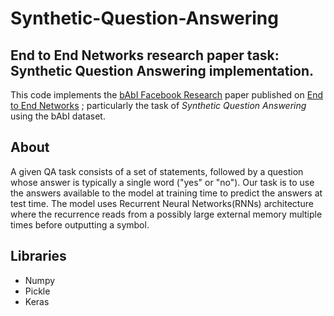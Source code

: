 # Synthetic-Question-Answering
## End to End Networks research paper task: Synthetic Question Answering implementation.

This code implements the [bAbI Facebook Research](https://research.fb.com/downloads/babi/) paper published on [End to End Networks](https://arxiv.org/pdf/1503.08895.pdf)
; particularly the task of *Synthetic Question Answering* using the bAbI dataset.

## About
A given QA task consists of a set of statements, followed by a question whose answer is typically a single word ("yes" or "no").
Our task is to use the answers available to the model at training time to predict the answers at test time.
The model uses Recurrent Neural Networks(RNNs) architecture where the recurrence reads from a possibly large external memory multiple times before outputting a symbol.

## Libraries
  - Numpy
  - Pickle
  - Keras
